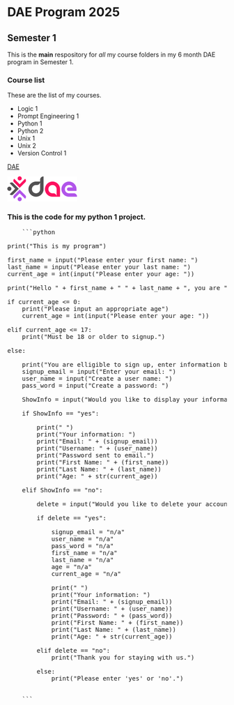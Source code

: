 # DAE Program 2025
## Semester 1

This is the **main** respository for _all_ my course folders in my 6 month DAE program in Semester 1. 

### Course list
These are the list of my courses.

- Logic 1
- Prompt Engineering 1
- Python 1
- Python 2
- Unix 1
- Unix 2
- Version Control 1

[DAE](https://mydae.schoology.com)

![DAE Logo](https://github.com/AntoTheSol/DAE-6MonthProjects/blob/main/DAE.png)

### This is the code for my python 1 project.

<pre>
    ```python

print("This is my program")

first_name = input("Please enter your first name: ")
last_name = input("Please enter your last name: ")
current_age = int(input("Please enter your age: "))

print("Hello " + first_name + " " + last_name + ", you are " + str(current_age) + ".")

if current_age <= 0:
    print("Please input an appropriate age")
    current_age = int(input("Please enter your age: "))
    
elif current_age <= 17: 
    print("Must be 18 or older to signup.")
    
else:
    
    print("You are elligible to sign up, enter information below.")
    signup_email = input("Enter your email: ")
    user_name = input("Create a user name: ")
    pass_word = input("Create a password: ")

    ShowInfo = input("Would you like to display your information? (yes/no): ")

    if ShowInfo == "yes":

        print(" ")
        print("Your information: ")
        print("Email: " + (signup_email))
        print("Username: " + (user_name))
        print("Password sent to email.")
        print("First Name: " + (first_name))
        print("Last Name: " + (last_name))
        print("Age: " + str(current_age))

    elif ShowInfo == "no":

        delete = input("Would you like to delete your account? (yes/no):")

        if delete == "yes":

            signup_email = "n/a"
            user_name = "n/a"
            pass_word = "n/a"
            first_name = "n/a"
            last_name = "n/a"
            age = "n/a"
            current_age = "n/a"

            print(" ")
            print("Your information: ")
            print("Email: " + (signup_email))
            print("Username: " + (user_name))
            print("Password: " + (pass_word))
            print("First Name: " + (first_name))
            print("Last Name: " + (last_name))
            print("Age: " + str(current_age))

        elif delete == "no":
            print("Thank you for staying with us.")

        else:
            print("Please enter 'yes' or 'no'.")


    ```

</pre>
